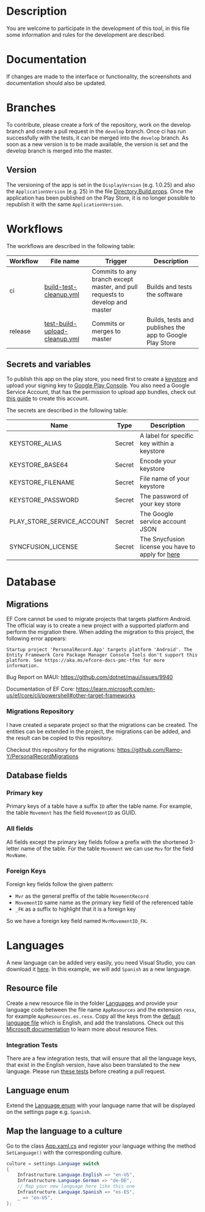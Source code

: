 # Description
You are welcome to participate in the development of this tool, in this file some information and rules for the development are described.

# Documentation
If changes are made to the interface or functionality, the screenshots and documentation should also be updated.

# Branches
To contribute, please create a fork of the repository, work on the develop branch and create a pull request in the `develop` branch. Once ci has run successfully with the tests, it can be merged into the `develop` branch. As soon as a new version is to be made available, the version is set and the develop branch is merged into the master.

## Version
The versioning of the app is set in the `DisplayVersion` (e.g. 1.0.25) and also the `ApplicationVersion` (e.g. 25) in the file [Directory.Build.props](./src/Directory.Build.props). Once the application has been published on the Play Store, it is no longer possible to republish it with the same `ApplicationVersion`.

# Workflows
The workflows are described in the following table:

| Workflow | File name                                                          				| Trigger                                                                      | Description                                              |
|----------|------------------------------------------------------------------------------------|------------------------------------------------------------------------------|----------------------------------------------------------|
| ci       | [build-test-cleanup.yml](./.github/workflows/build-test-cleanup.yml)               | Commits to any branch except master, and pull requests to develop and master | Builds and tests the software                            |
| release  | [test-build-upload-cleanup.yml](./.github/workflows/test-build-upload-cleanup.yml) | Commits or merges to master                                                  | Builds, tests and publishes the app to Google Play Store |

## Secrets and variables
To publish this app on the play store, you need first to create a [keystore](https://learn.microsoft.com/en-us/dotnet/maui/android/deployment/publish-google-play?view=net-maui-8.0) and upload your signing key to [Google Play Console](https://developer.android.com/studio/publish/app-signing#sign_release). You also need a Google Service Account, that has the permission to upload app bundles, check out [this guide](https://support.readyeducation.com/hc/en-us/articles/360047693573-Google-Play-Service-Account-Setup) to create this account.

The secrets are described in the following table:

| Name                       | Type   | Description                                                                                            |
|----------------------------|--------|--------------------------------------------------------------------------------------------------------|
| KEYSTORE_ALIAS             | Secret | A label for specific key within a keystore                                                             |
| KEYSTORE_BASE64            | Secret | Encode your keystore                                                                                   |
| KEYSTORE_FILENAME          | Secret | File name of your keystore                                                                             |
| KEYSTORE_PASSWORD          | Secret | The password of your key store                                                                         |
| PLAY_STORE_SERVICE_ACCOUNT | Secret | The Google service account JSON                                                                        |
| SYNCFUSION_LICENSE         | Secret | The Snycfusion license you have to apply for [here](https://www.syncfusion.com/sales/communitylicense) |

# Database

## Migrations
EF Core cannot be used to migrate projects that targets platform Android. The official way is to create a new project with a supported platform and perform the migration there. When adding the migration to this project, the following error appears:
```
Startup project 'PersonalRecord.App' targets platform 'Android'. The Entity Framework Core Package Manager Console Tools don't support this platform. See https://aka.ms/efcore-docs-pmc-tfms for more information.
```

Bug Report on MAUI: https://github.com/dotnet/maui/issues/9940

Documentation of EF Core: https://learn.microsoft.com/en-us/ef/core/cli/powershell#other-target-frameworks

### Migrations Repository
I have created a separate project so that the migrations can be created. The entities can be extended in the project, the migrations can be added, and the result can be copied to this repository.

Checkout this repository for the migrations: https://github.com/Ramo-Y/PersonalRecordMigrations

## Database fields

### Primary key
Primary keys of a table have a suffix `ID` after the table name. For example, the table `Movement` has the field `MovementID` as GUID.

### All fields
All fields except the primary key fields follow a prefix with the shortened 3-letter name of the table. For the table `Movement` we can use `Mov` for the field `MovName`.

### Foreign Keys
Foreign key fields follow the given pattern:
- `Mvr` as the general preffix of the table `MovementRecord`
- `MovementID` same name as the primary key field of the referenced table
- `_FK` as a suffix to highlight that it is a foreign key

So we have a foreign key field named `MvrMovementID_FK`.

# Languages
A new language can be added very easily, you need Visual Studio, you can download it [here](https://visualstudio.microsoft.com/downloads/). In this example, we will add `Spanish` as a new language.

## Resource file
Create a new resource file in the folder [Languages](./src/PersonalRecord.Infrastructure/Resources/Languages) and provide your language code between the file name `AppResources` and the extension `resx`, for example `AppResources.es.resx`. Copy all the keys from the [default language file](./src/PersonalRecord.Infrastructure/Resources/Languages/AppResources.resx) which is English, and add the translations. Check out this [Microsoft documentation](https://learn.microsoft.com/en-us/dotnet/maui/fundamentals/localization?view=net-maui-8.0#create-resource-files-to-store-strings) to learn more about resource files.

### Integration Tests
There are a few integration tests, that will ensure that all the language keys, that exist in the English version, have also been translated to the new language. Please run [these tests](./src/PersonalRecord.Infrastructure.IntegrationTests/Resources/Languages/LanguageResourcesTests.cs) before creating a pull request.

## Language enum
Extend the [Language enum](./src/PersonalRecord.Infrastructure/Language.cs) with your language name that will be displayed on the settings page e.g. `Spanish`.

## Map the language to a culture
Go to the class [App.xaml.cs](./src/PersonalRecord.App/App.xaml.cs) and register your language withing the method `SetLanguage()` with the corresponding culture.

```c#
culture = settings.Language switch
{
    Infrastructure.Language.English => "en-US",
    Infrastructure.Language.German => "de-DE",
    // Map your new language here like this one
    Infrastructure.Language.Spanish => "es-ES",
    _ => "en-US",
};
```
